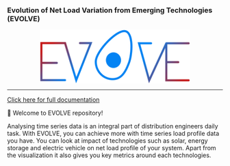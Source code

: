 ### Evolution of Net Load Variation from Emerging Technologies (EVOLVE)

<p align="center">
<img src="docs/images/evolve_logo.svg" width="350" style="display:flex;justify-content:center;">
</p>

---

[Click here for full documentation](https://nrel.github.io/EVOLVE/)

:wave: Welcome to EVOLVE repository!

Analysing time series data is an integral part of distribution engineers daily task. With EVOLVE, you can achieve more with time series load profile data you have. You can look at 
impact of technologies such as solar, energy storage and electric vehicle on net load profile of your system. Apart from the visualization it also gives you key metrics around each technologies.